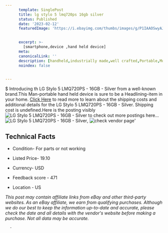 ```yaml
---
      template: SinglePost
      title: lg stylo 5 lmq720ps 16gb silver
      status: Published
      date: '2023-02-12'
      featuredImage: 'https://i.ebayimg.com/thumbs/images/g/P1IAAOSwyAJj5XSW/s-l225.jpg'
       

      excerpt: >-
        [smartphone,device ,hand held device]
      meta:
      canonicalLink: ''
      description: [handheld,industrially made,well crafted,Portable,Mobile,Compact,Convenient,Lightweight,Maneuverable,Man-portable,Miniature,Carriable,Hand-held,Light,Holdable,Transportable,Mobile device,Pocket-sized,On-the-go,Wireless,Cordless,Compact size,Convenient size, smartphone,device ,hand held device]
      noindex: false
      

---
```

$
      Introducing th LG Stylo 5 LMQ720PS - 16GB - Silver from a well-known brand.This Man-portable hand held device is sure to be a Headlining-item in your home. [Click Here](https://www.ebay.com/itm/325529965806?hash=item4bcb1914ee%3Ag%3AP1IAAOSwyAJj5XSW&mkevt=1&mkcid=1&mkrid=711-53200-19255-0&campid=%253CePNCampaignId%253E&customid=%253CreferenceId%253E&toolid=10049) to read more to learn about the shipping costs and additional details for the LG Stylo 5 LMQ720PS - 16GB - Silver. Shipping cost is undefined.Here is the posting visibly ![LG Stylo 5 LMQ720PS - 16GB - Silver](https://i.ebayimg.com/thumbs/images/g/P1IAAOSwyAJj5XSW/s-l225.jpg) to check out more postings here... ![LG Stylo 5 LMQ720PS - 16GB - Silver](https://i.ebayimg.com/images/g/P1IAAOSwyAJj5XSW/s-l1600.jpg), ![check vendor page](https://origin-galleryplus.ebayimg.com/ws/web/325529965806_2_0_1/225x225.jpg,https://origin-galleryplus.ebayimg.com/ws/web/325529965806_3_0_1/225x225.jpg)'

      

 ## Technical Facts 



     
      

 - Condition- For parts or not working 


      

 - Listed Price- 19.10 


      

 - Currency- USD 


      

 - Feedback score - 471 


      

 - Location - US 


      
      

 *_This post may contain affiliate links from eBay and other third-party websites. As an eBay affiliate, we earn from qualifying purchases. Although we do our best to keep the information up-to-date and accurate, please check the date and all details with the vendor's website before making a purchase. Not all data may be accurate._*




      -
